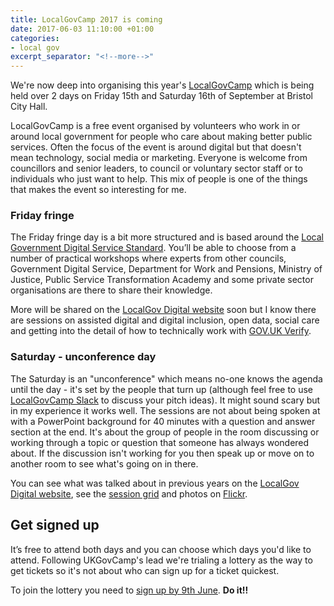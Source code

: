 ```yaml
---
title: LocalGovCamp 2017 is coming
date: 2017-06-03 11:10:00 +01:00
categories:
- local gov
excerpt_separator: "<!--more-->"
---
```


We're now deep into organising this year's [LocalGovCamp](http://localgovdigital.info/localgovcamp/) which is being held over 2 days on Friday 15th and Saturday 16th of September at Bristol City Hall.
 
LocalGovCamp is a free event organised by volunteers who work in or around local government for people who care about making better public services. Often the focus of the event is around digital but that doesn't mean technology, social media or marketing. Everyone is welcome from councillors and senior leaders, to council or voluntary sector staff or to individuals who just want to help. This mix of people is one of the things that makes the event so interesting for me.
 <!--more-->
### Friday fringe
 
The Friday fringe day is a bit more structured and is based around the [Local Government Digital Service Standard](http://localgovdigital.info/digital-service-standard). You’ll be able to choose from a number of practical workshops where experts from other councils, Government Digital Service, Department for Work and Pensions, Ministry of Justice, Public Service Transformation Academy and some private sector organisations are there to share their knowledge.
 
More will be shared on the [LocalGov Digital website](http://localgovdigital.info) soon but I know there are sessions on assisted digital and digital inclusion, open data, social care and getting into the detail of how to technically work with [GOV.UK Verify](https://www.localdigitalcoalition.uk/product/extension-of-gov-uk-verify-to-local-government-pilot/).
 
### Saturday - unconference day
 
The Saturday is an "unconference" which means no-one knows the agenda until the day - it's set by the people that turn up (although feel free to use [LocalGovCamp Slack](https://localgovcamp.slack.com/) to discuss your pitch ideas). It might sound scary but in my experience it works well. The sessions are not about being spoken at with a PowerPoint background for 40 minutes with a question and answer section at the end. It's about the group of people in the room discussing or working through a topic or question that someone has always wondered about. If the discussion isn't working for you then speak up or move on to another room to see what's going on in there.
 
You can see what was talked about in previous years on the [LocalGov Digital website](http://localgovdigital.info/localgovcamp/localgovcamp-and-fringe-2016/), see the  [session grid](https://j.mp/lgcsessions) and photos on [Flickr](https://www.flickr.com/search/?text=localgovcamp&sort=date-posted-desc).
 
## Get signed up
 
It’s free to attend both days and you can choose which days you'd like to attend. Following UKGovCamp's lead we're trialing a lottery as the way to get tickets so it's not about who can sign up for a ticket quickest.
 
To join the lottery you need to [sign up by 9th June](https://www.surveymonkey.co.uk/r/VPMXQF2). **Do it!!**